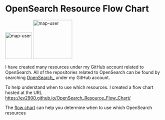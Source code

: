 # OpenSearch Resource Flow Chart

 <img width="85" alt="map-user" src="https://img.shields.io/badge/views-571-green"> <img width="125" alt="map-user" src="https://img.shields.io/badge/unique visits-212-green">

I have created many resources under my GitHub account related to OpenSearch. All of the repositories related to OpenSearch can be found by searching [OpenSearch_](https://github.com/ev2900?tab=repositories&q=OpenSearch_&type=&language=&sort=) under my GitHub account.

To help understand when to use which resources. I created a flow chart hosted at the URL https://ev2900.github.io/OpenSearch_Resource_Flow_Chart/

The [flow chart](https://ev2900.github.io/OpenSearch_Resource_Flow_Chart/) can help you determine when to use which OpenSearch resources
